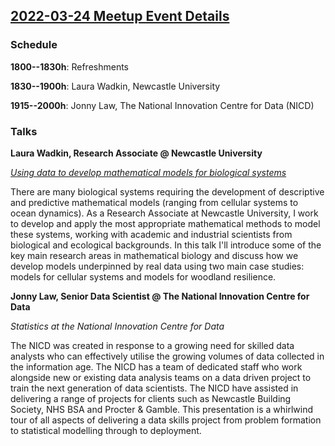 ## [2022-03-24 Meetup Event Details](https://www.meetup.com/newcastle-upon-tyne-data-science-meetup/events/281350836/)

### Schedule

**1800--1830h**: Refreshments

**1830--1900h**: Laura Wadkin, Newcastle University

**1915--2000h**: Jonny Law, The National Innovation Centre for Data (NICD)

### Talks

**Laura Wadkin, Research Associate @ Newcastle University**

[_Using data to develop mathematical models for biological systems_](./2022-03-24-data-to-develop-models-for-bio-systems.pdf)

There are many biological systems requiring the development of descriptive and
predictive mathematical models (ranging from cellular systems to ocean
dynamics). As a Research Associate at Newcastle University, I work to develop
and apply the most appropriate mathematical methods to model these systems,
working with academic and industrial scientists from biological and ecological
backgrounds. In this talk I'll introduce some of the key main research areas in
mathematical biology and discuss how we develop models underpinned by real data
using two main case studies: models for cellular systems and models for
woodland resilience.

**Jonny Law, Senior Data Scientist @ The National Innovation Centre for Data**

_Statistics at the National Innovation Centre for Data_

The NICD was created in response to a growing need for skilled data analysts
who can effectively utilise the growing volumes of data collected in the
information age. The NICD has a team of dedicated staff who work alongside new
or existing data analysis teams on a data driven project to train the next
generation of data scientists. The NICD have assisted in delivering a range of
projects for clients such as Newcastle Building Society, NHS BSA and Procter &
Gamble. This presentation is a whirlwind tour of all aspects of delivering a
data skills project from problem formation to statistical modelling through to
deployment.
